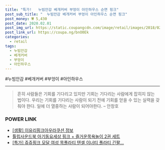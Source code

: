 ```yaml
--- 
title: "특가!   누빔안감 베개커버 부엉이 아인하우스 순면 핑크" 
post_sub_title: "  누빔안감 베개커버 부엉이 아인하우스 순면 핑크" 
post_money: ₩ 5,430 
post_date: 2020.02.01 
post_img_url: https://static.coupangcdn.com/image/retail/images/2018/02/23/12/4/7618f249-3833-435c-a15a-15886818028f.jpg 
post_link_url: https://coupa.ng/bnO0Ek 
categories: 
  - retail 
tags: 
  - 누빔안감 
  - 베개커버 
  - 부엉이 
  - 아인하우스 
--- 
```

  #누빔안감 #베개커버 #부엉이 #아인하우스 
<hr> 

> 흔히 사람들은 기회를 기다리고 있지만 기회는 기다리는 사람에게 잡히지 않는 법이다. 우리는 기회를 기다리는 사람이 되기 전에 기회를 얻을 수 있는 실력을 갖춰야 한다. 일에 더 열중하는 사람이 되어야한다. – 안창호 


### POWER LINK

* <a href="https://blog.naver.com/sakai111/221763765151" target="_blank"> [생활] 이유리핑크아우라쿠션 정보 </a>
* <a href="https://blog.naver.com/sakai111/221784670309" target="_blank">튤립사운드북 아기동요세상 핑크 + 즐거운목욕놀이 2권 세트</a>
* <a href="https://blog.naver.com/sakai111/221790079049" target="_blank">[특가] 쥬쥬핑크 모달 여성 목폴라티 텐셀 이너티 폴라티 긴팔...</a>
